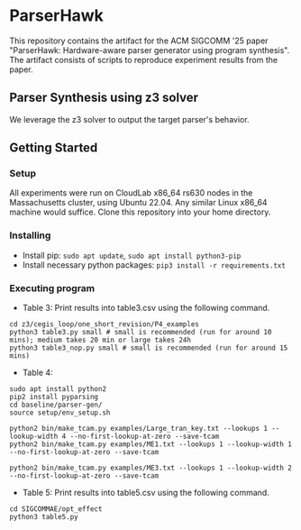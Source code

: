 # ParserHawk

This repository contains the artifact for the ACM SIGCOMM '25 paper "ParserHawk: Hardware-aware parser generator using program synthesis".
The artifact consists of scripts to reproduce experiment results from the paper.

## Parser Synthesis using z3 solver

We leverage the z3 solver to output the target parser's behavior. 

<!-- ## Description

An in-depth paragraph about your project and overview of use. -->

## Getting Started

### Setup

All experiments were run on CloudLab x86_64 rs630 nodes in the Massachusetts cluster, using Ubuntu 22.04. Any similar Linux x86_64 machine would suffice. Clone this repository into your home directory. 

### Installing

* Install pip: ```sudo apt update```, ```sudo apt install python3-pip```
* Install necessary python packages: ```pip3 install -r requirements.txt```

### Executing program

* Table 3: 
Print results into table3.csv using the following command.
```
cd z3/cegis_loop/one_short_revision/P4_examples
python3 table3.py small # small is recommended (run for around 10 mins); medium takes 20 min or large takes 24h
python3 table3_nop.py small # small is recommended (run for around 15 mins)
```

* Table 4: 
```
sudo apt install python2 
pip2 install pyparsing
cd baseline/parser-gen/
source setup/env_setup.sh
``` 
```
python2 bin/make_tcam.py examples/Large_tran_key.txt --lookups 1 --lookup-width 4 --no-first-lookup-at-zero --save-tcam
python2 bin/make_tcam.py examples/ME1.txt --lookups 1 --lookup-width 1 --no-first-lookup-at-zero --save-tcam

python2 bin/make_tcam.py examples/ME3.txt --lookups 1 --lookup-width 2 --no-first-lookup-at-zero --save-tcam
```
* Table 5: 
Print results into table5.csv using the following command.
``` 
cd SIGCOMMAE/opt_effect
python3 table5.py
``` 
